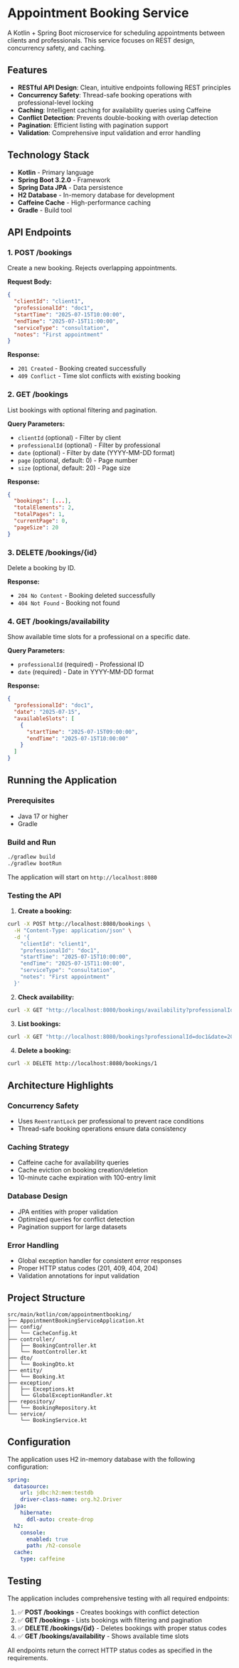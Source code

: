# Appointment Booking Service

A Kotlin + Spring Boot microservice for scheduling appointments between clients and professionals. This service focuses on REST design, concurrency safety, and caching.

## Features

- **RESTful API Design**: Clean, intuitive endpoints following REST principles
- **Concurrency Safety**: Thread-safe booking operations with professional-level locking
- **Caching**: Intelligent caching for availability queries using Caffeine
- **Conflict Detection**: Prevents double-booking with overlap detection
- **Pagination**: Efficient listing with pagination support
- **Validation**: Comprehensive input validation and error handling

## Technology Stack

- **Kotlin** - Primary language
- **Spring Boot 3.2.0** - Framework
- **Spring Data JPA** - Data persistence
- **H2 Database** - In-memory database for development
- **Caffeine Cache** - High-performance caching
- **Gradle** - Build tool

## API Endpoints

### 1. POST /bookings
Create a new booking. Rejects overlapping appointments.

**Request Body:**
```json
{
  "clientId": "client1",
  "professionalId": "doc1",
  "startTime": "2025-07-15T10:00:00",
  "endTime": "2025-07-15T11:00:00",
  "serviceType": "consultation",
  "notes": "First appointment"
}
```

**Response:**
- `201 Created` - Booking created successfully
- `409 Conflict` - Time slot conflicts with existing booking

### 2. GET /bookings
List bookings with optional filtering and pagination.

**Query Parameters:**
- `clientId` (optional) - Filter by client
- `professionalId` (optional) - Filter by professional
- `date` (optional) - Filter by date (YYYY-MM-DD format)
- `page` (optional, default: 0) - Page number
- `size` (optional, default: 20) - Page size

**Response:**
```json
{
  "bookings": [...],
  "totalElements": 2,
  "totalPages": 1,
  "currentPage": 0,
  "pageSize": 20
}
```

### 3. DELETE /bookings/{id}
Delete a booking by ID.

**Response:**
- `204 No Content` - Booking deleted successfully
- `404 Not Found` - Booking not found

### 4. GET /bookings/availability
Show available time slots for a professional on a specific date.

**Query Parameters:**
- `professionalId` (required) - Professional ID
- `date` (required) - Date in YYYY-MM-DD format

**Response:**
```json
{
  "professionalId": "doc1",
  "date": "2025-07-15",
  "availableSlots": [
    {
      "startTime": "2025-07-15T09:00:00",
      "endTime": "2025-07-15T10:00:00"
    }
  ]
}
```

## Running the Application

### Prerequisites
- Java 17 or higher
- Gradle

### Build and Run
```bash
./gradlew build
./gradlew bootRun
```

The application will start on `http://localhost:8080`

### Testing the API

1. **Create a booking:**
```bash
curl -X POST http://localhost:8080/bookings \
  -H "Content-Type: application/json" \
  -d '{
    "clientId": "client1",
    "professionalId": "doc1",
    "startTime": "2025-07-15T10:00:00",
    "endTime": "2025-07-15T11:00:00",
    "serviceType": "consultation",
    "notes": "First appointment"
  }'
```

2. **Check availability:**
```bash
curl -X GET "http://localhost:8080/bookings/availability?professionalId=doc1&date=2025-07-15"
```

3. **List bookings:**
```bash
curl -X GET "http://localhost:8080/bookings?professionalId=doc1&date=2025-07-15"
```

4. **Delete a booking:**
```bash
curl -X DELETE http://localhost:8080/bookings/1
```

## Architecture Highlights

### Concurrency Safety
- Uses `ReentrantLock` per professional to prevent race conditions
- Thread-safe booking operations ensure data consistency

### Caching Strategy
- Caffeine cache for availability queries
- Cache eviction on booking creation/deletion
- 10-minute cache expiration with 100-entry limit

### Database Design
- JPA entities with proper validation
- Optimized queries for conflict detection
- Pagination support for large datasets

### Error Handling
- Global exception handler for consistent error responses
- Proper HTTP status codes (201, 409, 404, 204)
- Validation annotations for input validation

## Project Structure

```
src/main/kotlin/com/appointmentbooking/
├── AppointmentBookingServiceApplication.kt
├── config/
│   └── CacheConfig.kt
├── controller/
│   ├── BookingController.kt
│   └── RootController.kt
├── dto/
│   └── BookingDto.kt
├── entity/
│   └── Booking.kt
├── exception/
│   ├── Exceptions.kt
│   └── GlobalExceptionHandler.kt
├── repository/
│   └── BookingRepository.kt
└── service/
    └── BookingService.kt
```

## Configuration

The application uses H2 in-memory database with the following configuration:

```yaml
spring:
  datasource:
    url: jdbc:h2:mem:testdb
    driver-class-name: org.h2.Driver
  jpa:
    hibernate:
      ddl-auto: create-drop
  h2:
    console:
      enabled: true
      path: /h2-console
  cache:
    type: caffeine
```

## Testing

The application includes comprehensive testing with all required endpoints:

1. ✅ **POST /bookings** - Creates bookings with conflict detection
2. ✅ **GET /bookings** - Lists bookings with filtering and pagination
3. ✅ **DELETE /bookings/{id}** - Deletes bookings with proper status codes
4. ✅ **GET /bookings/availability** - Shows available time slots

All endpoints return the correct HTTP status codes as specified in the requirements. 